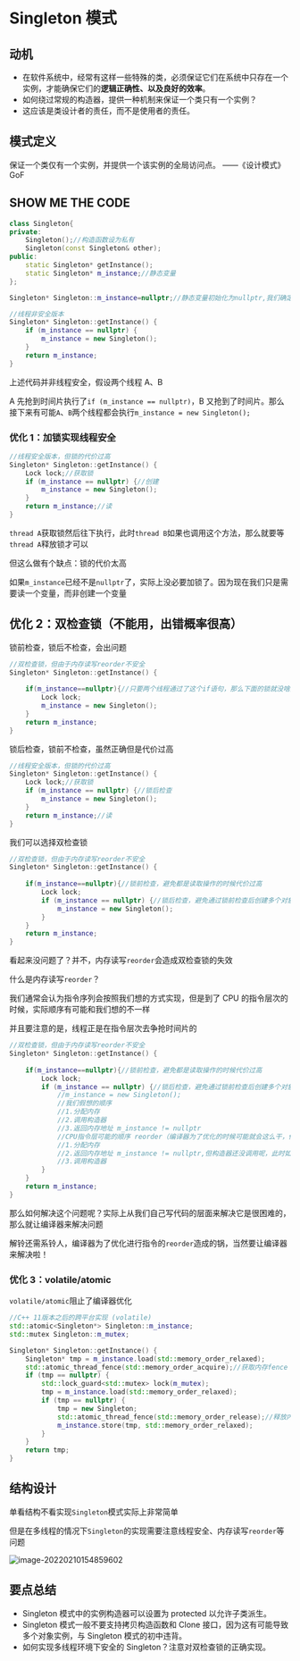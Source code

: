 # Singleton 模式

## 动机

- 在软件系统中，经常有这样一些特殊的类，必须保证它们在系统中只存在一个实例，才能确保它们的**逻辑正确性、以及良好的效率**。
- 如何绕过常规的构造器，提供一种机制来保证一个类只有一个实例？
- 这应该是类设计者的责任，而不是使用者的责任。



## 模式定义

保证一个类仅有一个实例，并提供一个该实例的全局访问点。 ——《设计模式》GoF



## SHOW ME THE CODE

```cpp
class Singleton{
private:
    Singleton();//构造函数设为私有
    Singleton(const Singleton& other);
public:
    static Singleton* getInstance();
    static Singleton* m_instance;//静态变量
};

Singleton* Singleton::m_instance=nullptr;//静态变量初始化为nullptr,我们确定其为堆对象

//线程非安全版本
Singleton* Singleton::getInstance() {
    if (m_instance == nullptr) {
        m_instance = new Singleton();
    }
    return m_instance;
}
```

上述代码并非线程安全，假设两个线程 A、B

A 先抢到时间片执行了`if (m_instance == nullptr)`，B 又抢到了时间片。那么接下来有可能`A`、`B`两个线程都会执行`m_instance = new Singleton();`

### 优化 1：加锁实现线程安全

```cpp
//线程安全版本，但锁的代价过高
Singleton* Singleton::getInstance() {
    Lock lock;//获取锁
    if (m_instance == nullptr) {//创建
        m_instance = new Singleton();
    }
    return m_instance;//读
}
```

`thread A`获取锁然后往下执行，此时`thread B`如果也调用这个方法，那么就要等`thread A`释放锁才可以

但这么做有个缺点：锁的代价太高

如果`m_instance`已经不是`nullptr`了，实际上没必要加锁了。因为现在我们只是需要读一个变量，而非创建一个变量



## 优化 2：双检查锁（不能用，出错概率很高）

锁前检查，锁后不检查，会出问题

```cpp
//双检查锁，但由于内存读写reorder不安全
Singleton* Singleton::getInstance() {
    
    if(m_instance==nullptr){//只要两个线程通过了这个if语句，那么下面的锁就没啥意义了，还是会创建多个对象
        Lock lock;
        m_instance = new Singleton();
    }
    return m_instance;
}
```



锁后检查，锁前不检查，虽然正确但是代价过高

```cpp
//线程安全版本，但锁的代价过高
Singleton* Singleton::getInstance() {
    Lock lock;//获取锁
    if (m_instance == nullptr) {//锁后检查
        m_instance = new Singleton();
    }
    return m_instance;//读
}
```



我们可以选择双检查锁

```cpp
//双检查锁，但由于内存读写reorder不安全
Singleton* Singleton::getInstance() {
    
    if(m_instance==nullptr){//锁前检查，避免都是读取操作的时候代价过高
        Lock lock;
        if (m_instance == nullptr) {//锁后检查，避免通过锁前检查后创建多个对象
            m_instance = new Singleton();
        }
    }
    return m_instance;
}
```



看起来没问题了？并不，内存读写`reorder`会造成双检查锁的失效

什么是内存读写`reorder`？

我们通常会认为指令序列会按照我们想的方式实现，但是到了 CPU 的指令层次的时候，实际顺序有可能和我们想的不一样

并且要注意的是，线程正是在指令层次去争抢时间片的

```cpp
//双检查锁，但由于内存读写reorder不安全
Singleton* Singleton::getInstance() {
    
    if(m_instance==nullptr){//锁前检查，避免都是读取操作的时候代价过高
        Lock lock;
        if (m_instance == nullptr) {//锁后检查，避免通过锁前检查后创建多个对象
            //m_instance = new Singleton();
            //我们假想的顺序
            //1.分配内存
            //2.调用构造器
            //3.返回内存地址 m_instance != nullptr
            //CPU指令层可能的顺序 reorder（编译器为了优化的时候可能就会这么干，你要看汇编）
            //1.分配内存
            //2.返回内存地址 m_instance != nullptr,但构造器还没调用呢，此时如果别的线程可能拿到的是一个没有构造的对象
            //3.调用构造器
        }
    }
    return m_instance;
}
```

那么如何解决这个问题呢？实际上从我们自己写代码的层面来解决它是很困难的，那么就让编译器来解决问题

解铃还需系铃人，编译器为了优化进行指令的`reorder`造成的锅，当然要让编译器来解决啦！

### 优化 3：volatile/atomic

`volatile/atomic`阻止了编译器优化

```cpp
//C++ 11版本之后的跨平台实现 (volatile)
std::atomic<Singleton*> Singleton::m_instance;
std::mutex Singleton::m_mutex;

Singleton* Singleton::getInstance() {
    Singleton* tmp = m_instance.load(std::memory_order_relaxed);
    std::atomic_thread_fence(std::memory_order_acquire);//获取内存fence
    if (tmp == nullptr) {
        std::lock_guard<std::mutex> lock(m_mutex);
        tmp = m_instance.load(std::memory_order_relaxed);
        if (tmp == nullptr) {
            tmp = new Singleton;
            std::atomic_thread_fence(std::memory_order_release);//释放内存fence
            m_instance.store(tmp, std::memory_order_relaxed);
        }
    }
    return tmp;
}
```



## 结构设计

单看结构不看实现`Singleton`模式实际上非常简单

但是在多线程的情况下`Singleton`的实现需要注意线程安全、内存读写`reorder`等问题

![image-20220210154859602](https://s2.loli.net/2022/02/10/38vrL6AwhfRWEbG.png)

## 要点总结

- Singleton 模式中的实例构造器可以设置为 protected 以允许子类派生。
- Singleton 模式一般不要支持拷贝构造函数和 Clone 接口，因为这有可能导致多个对象实例，与 Singleton 模式的初中违背。
- 如何实现多线程环境下安全的 Singleton？注意对双检查锁的正确实现。